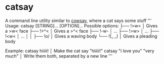 # catsay
A command line utility similar to [cowsay](https://archlinux.org/packages/extra/any/cowsay/), where a cat says some stuff
'''
Usage: catsay [STRING]... [OPTION]...
Possible options:
├── !>w<   │ Gives a >w< face
├── !>^<   │ Gives a >^< face
├── !-w-   │ ...
├── !>w>   │ ...
├── !<w<   │ ...
│          │
├── !o/    │ Gives a waving body
└── !(_ _) │ Gives a pleading body

Example:
    catsay hiiiii!                  │ Make the cat say "hiiiii!"
    catsay "i love you" "very much" │ Write them both, separated by a new line
'''
